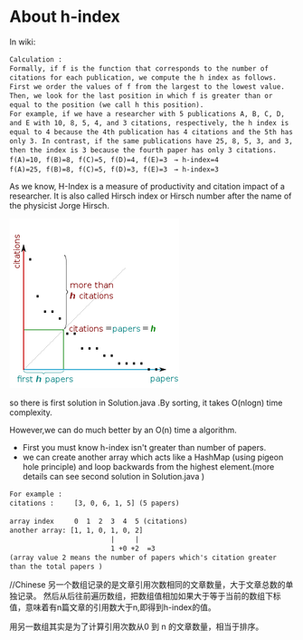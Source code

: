 # About h-index
In wiki:
```
Calculation :
Formally, if f is the function that corresponds to the number of citations for each publication, we compute the h index as follows. First we order the values of f from the largest to the lowest value. Then, we look for the last position in which f is greater than or equal to the position (we call h this position).
For example, if we have a researcher with 5 publications A, B, C, D, and E with 10, 8, 5, 4, and 3 citations, respectively, the h index is equal to 4 because the 4th publication has 4 citations and the 5th has only 3. In contrast, if the same publications have 25, 8, 5, 3, and 3, then the index is 3 because the fourth paper has only 3 citations.
f(A)=10, f(B)=8, f(C)=5, f(D)=4, f(E)=3　→ h-index=4
f(A)=25, f(B)=8, f(C)=5, f(D)=3, f(E)=3　→ h-index=3
```
As we know, H-Index is a measure of productivity and citation impact of a researcher. It is also called Hirsch index or Hirsch number after the name of the physicist Jorge Hirsch.


![h-index](https://github.com/linnever/LeetCodeSolution/blob/master/H-index-en.png)


so there is first solution in Solution.java .By sorting, it takes O(nlogn)  time complexity.

However,we can do much better by an O(n) time a algorithm.
- First you must know h-index isn't greater than number of papers.
- we can create another array which acts like a HashMap (using pigeon hole principle) and loop backwards from the highest element.(more details can see second solution in Solution.java  )
```
For example :
citations :     [3, 0, 6, 1, 5] (5 papers)

array index     0  1  2  3  4  5 (citations)
another array: [1, 1, 0, 1, 0, 2]  
                         |     |
                         1 +0 +2  =3
(array value 2 means the number of papers which's citation greater than the total papers )
```

//Chinese
另一个数组记录的是文章引用次数相同的文章数量，大于文章总数的单独记录。
然后从后往前遍历数组，把数组值相加如果大于等于当前的数组下标值，意味着有n篇文章的引用数大于n,即得到h-index的值。

用另一数组其实是为了计算引用次数从0 到 n 的文章数量，相当于排序。
